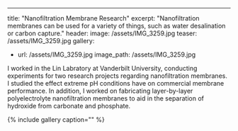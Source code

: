 ---
title: "Nanofiltration Membrane Research"
excerpt: "Nanofiltration membranes can be used for a variety of things, such as water desalination or carbon capture."
header:
  image: /assets/IMG_3259.jpg
  teaser: /assets/IMG_3259.jpg
gallery:
  - url: /assets/IMG_3259.jpg
    image_path: /assets/IMG_3259.jpg

I worked in the Lin Labratory at Vanderbilt University, conducting experiments for two research projects regarding nanofiltration membranes. I studied the effect extreme pH conditions have on commercial membrane performance. In addition, I worked on fabricating layer-by-layer polyelectrolyte nanofiltration membranes to aid in the separation of hydroxide from carbonate and phosphate.

{% include gallery caption="" %}
